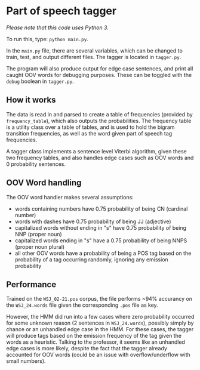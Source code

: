 # Part of speech tagger

*Please note that this code uses Python 3.*

To run this, type: `python main.py`.

In the `main.py` file, there are several variables, which can be changed to train, test, and output different files. The tagger is located in `tagger.py`.

The program will also produce output for edge case sentences, and print all caught OOV words for debugging purposes. These can be toggled with the `debug` boolean in `tagger.py`.

## How it works

The data is read in and parsed to create a table of frequencies (provided by `frequency_table`), which also outputs the probabilities. The frequency table is a utility class over a table of tables, and is used to hold the bigram transition frequencies, as well as the word given part of speech tag frequencies.

A tagger class implements a sentence level Viterbi algorithm, given these two frequency tables, and also handles edge cases such as OOV words and 0 probability sentences.

## OOV Word handling

The OOV word handler makes several assumptions:

- words containing numbers have 0.75 probability of being CN (cardinal number)
- words with dashes have 0.75 probability of being JJ (adjective)
- capitalized words without ending in "s" have 0.75 probability of being NNP (proper noun)
- capitalized words ending in "s" have a 0.75 probability of being NNPS (proper noun plural)
- all other OOV words have a probability of being a POS tag based on the probability of a tag occurring randomly, ignoring any emission probability

## Performance

Trained on the `WSJ_02-21.pos` corpus, the file performs ~94% accurancy on the `WSJ_24.words` file given the corresponding `.pos` file as key.

However, the HMM did run into a few cases where zero probability occurred for some unknown reason (2 sentences in `WSJ_24.words`), possibly simply by chance or an unhandled edge case in the HMM. For these cases, the tagger will produce tags based on the emission frequency of the tag given the words as a heuristic. Talking to the professor, it seems like an unhandled edge cases is more likely, despite the fact that the tagger already accounted for OOV words (could be an issue with overflow/underflow with small numbers).
